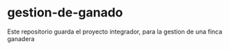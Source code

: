 # gestion-de-ganado
Este repositorio guarda el proyecto integrador, para la gestion de una finca ganadera
